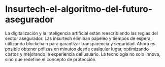 # Insurtech-el-algoritmo-del-futuro-asegurador
La digitalización y la inteligencia artificial están reescribiendo las reglas del sector asegurador. Las insurtech eliminan papeleo y tiempos de espera, utilizando blockchain para garantizar transparencia y seguridad. Ahora es posible obtener pólizas en minutos desde cualquier lugar, optimizando costos y mejorando la experiencia del usuario. La tecnología no solo innova, sino que redefine el concepto de protección.
